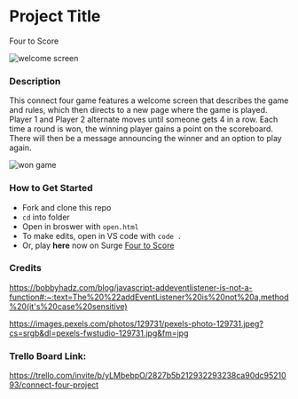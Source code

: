 # Project Title

Four to Score

![welcome screen](https://lh3.googleusercontent.com/Fy19XKRq2rVEbL4zP3ATxGkfqEtU3ULvJsPsR4R_UoeRw19CcizyOmOojOhCa5HnHPFRq97W5JC6AB_mJXbO18ng5u7SC-SW8WyL7N9Us9q_HSiWyB-l08_h7HJlHez-brheuZso_oH7-si9rHz5L9a9pk-Gx6PjIpGrQxGz8K-QG-S13hGc2Mm4GfT8PR9MFg-IjOU_HwEevgYV3sKvTTm6i2WvRUr9ZRI27vjyhKBTpwdBcSJDAX65kGMwpnap19KlOleod4ECLvJfXeXC4YV0q95hC4l1bHR8VGdescPdiK2ci4RsrJDdp8pLPJv1QYj8uaAZ_rm3Z56GKkzM5I-vRz2Rj8EuoYO0Gqtn0_lTL8JSCF869tAONhG7KuexPeaiX7_5wv8BHewsWudKf4OkxCyLoMWDmsST_O03_LYkwODVj9ndcYOmSmtLGcKA93nRcUikIM5GcMDZfGC01nwtWbnoEYscf8X7i5ggCOpqKF0cYtd1fBLM_jx5QubYZSOkashqHiBQb9oK3AxvhQ1dpTTZIIMmaPghvMWLrYSCeEYzHOiZ-moJBmNz3ksmuCmt94cIoNR5JwyjX0ImDCroZudz1hEmI3wA3k6TPuOEZrAeCI1gbka2A7UxXA2FUXfLLkG54XN-5tPFWZlERdLwcZuK4PLQyyYFTC_jwvBAUjEveWyrJfhqT69d-RJKTxQUPb-ZHxrZRo_eKHUKsp_AycJ84c_SrDbjDP_OG7CkCVvxQlEadGtMyhY7ltqgk_3dwrowi-Lbha7v4InsIvNMl8vAEvS5epcKcYSsYgEqkf_Bqxls8NE3SwMfyPX9cOW3hmLtfUeIWHT2OlhhY2XlRkriO5arWjN9Ck7OJ2J0NNU9_6a1FwBhGjs8QuYnYUWKS-DDLp_X_aaVg9O86t0O3IkkF3ESS0iHoA=w248-h242-no?authuser=0)

### Description

This connect four game features a welcome screen that describes the game and rules, which then directs to a new page where the game is played. Player 1 and Player 2 alternate moves until someone gets 4 in a row. Each time a round is won, the winning player gains a point on the scoreboard. There will then be a message announcing the winner and an option to play again.

![won game](https://lh3.googleusercontent.com/bh9eiz47IfZ1Cv3CgWPeoizTYyfPOB6yANAKZZvb_obDA0kpk-si75qeFXU3L_wTS4Wbkjdc4h5pT9JKTPnzEeJXkDYMDe9k9GyJaO5fqE40huL1NrajP9umETYMxHyi7mBbkeTriY0njW71_MIgSOBfwDoXSW3PWAFsuCEGA09K2-ti0Eg3gDrtSiOWDAVPMvDCfhQf6E8BVBAz553qZ-3_LoF8RKa0OPd8axB_vVM0lBGe_jXUbJHviTC52Ve2WczSbwf5tZ1SiXtI-0mP0PxfNnKXzPZ_zjka-ro9dfNq4WgGZQDpNL1xxvmOlIi5xl9F7xudlqU2ZdLI-HB2nUuh87K8Co1UUlMXWO99_nw6xDnzLCFa-2S3WzUeQHoSF4mnuRXQNQHp4GMLDMTw7u4zG13JD4U07y7O6eOiahU8CAJzVSRJxWzmS_RkawiHMLifdI4g6k9fqL7PpETIqB0HfWnws9b5cMFPFqMp6c0UbF_Za8PhVT8vrW5SdkmvMIYCyGTpLZggrey8nbHuI3RCdJc0TLzE1Au_QhiyyWomvREwdSm6PXMiPjJHFZNxtwnh3BxBrhIGrPGkBK1J4mUE4oA8dR4tNPAUZgUYZbtLLi6tp4lY36rgSSfISCqs_WE3UDah3OYwE8XwYa_BWyVM5LhubyZlTTHLPtwRgXlY36h9xCWGlkg8vpODkqAirO7_3pOu2NJxr4RDlyz9clJarCwidKeqWeVhHygxN81HJn3UDJvlQrKYNhrSyAeYh2Ul0w0yGE9gnWbmVx32Rf-ciSbocju2jnRS8ULNNr0myZ0qfLBjh95iKmloY6-w67EN7Y_WCDbU6sXiAqyyiY_Yk7Qrtr-Y7-1KnA70pyHnGgEgV-fLCerR5lxBiobe0W0oj2ZoubRZryvdAYgmNfILPz_jkCO6sc3llg=w887-h860-no?authuser=0)

### How to Get Started

- Fork and clone this repo
- `cd` into folder
- Open in broswer with `open.html`
- To make edits, open in VS code with `code .`
- Or, play **here** now on Surge [Four to Score](https://paiges-fourtoscore.surge.sh/)

### Credits

https://bobbyhadz.com/blog/javascript-addeventlistener-is-not-a-function#:~:text=The%20%22addEventListener%20is%20not%20a,method%20(it's%20case%20sensitive)

https://images.pexels.com/photos/129731/pexels-photo-129731.jpeg?cs=srgb&dl=pexels-fwstudio-129731.jpg&fm=jpg

### Trello Board Link:

https://trello.com/invite/b/yLMbebpO/2827b5b212932293238ca90dc9521093/connect-four-project
